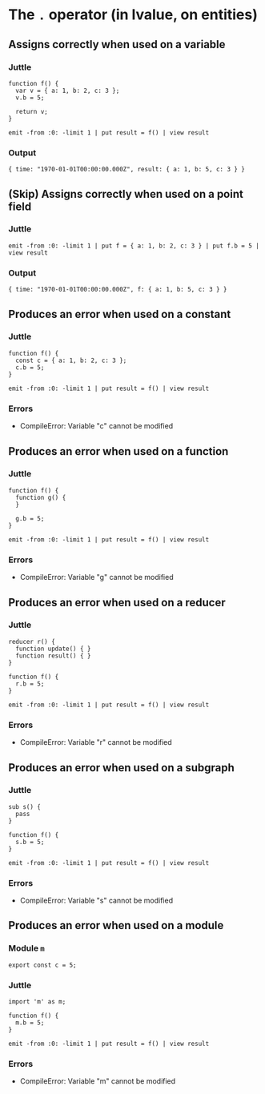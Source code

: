 # The `.` operator (in lvalue, on entities)

## Assigns correctly when used on a variable

### Juttle

    function f() {
      var v = { a: 1, b: 2, c: 3 };
      v.b = 5;

      return v;
    }

    emit -from :0: -limit 1 | put result = f() | view result

### Output

    { time: "1970-01-01T00:00:00.000Z", result: { a: 1, b: 5, c: 3 } }

## (Skip) Assigns correctly when used on a point field

### Juttle

    emit -from :0: -limit 1 | put f = { a: 1, b: 2, c: 3 } | put f.b = 5 | view result

### Output

    { time: "1970-01-01T00:00:00.000Z", f: { a: 1, b: 5, c: 3 } }

## Produces an error when used on a constant

### Juttle

    function f() {
      const c = { a: 1, b: 2, c: 3 };
      c.b = 5;
    }

    emit -from :0: -limit 1 | put result = f() | view result

### Errors

  * CompileError: Variable "c" cannot be modified

## Produces an error when used on a function

### Juttle

    function f() {
      function g() {
      }

      g.b = 5;
    }

    emit -from :0: -limit 1 | put result = f() | view result

### Errors

  * CompileError: Variable "g" cannot be modified

## Produces an error when used on a reducer

### Juttle

    reducer r() {
      function update() { }
      function result() { }
    }

    function f() {
      r.b = 5;
    }

    emit -from :0: -limit 1 | put result = f() | view result

### Errors

  * CompileError: Variable "r" cannot be modified

## Produces an error when used on a subgraph

### Juttle

    sub s() {
      pass
    }

    function f() {
      s.b = 5;
    }

    emit -from :0: -limit 1 | put result = f() | view result

### Errors

  * CompileError: Variable "s" cannot be modified

## Produces an error when used on a module

### Module `m`

    export const c = 5;

### Juttle

    import 'm' as m;

    function f() {
      m.b = 5;
    }

    emit -from :0: -limit 1 | put result = f() | view result

### Errors

  * CompileError: Variable "m" cannot be modified
